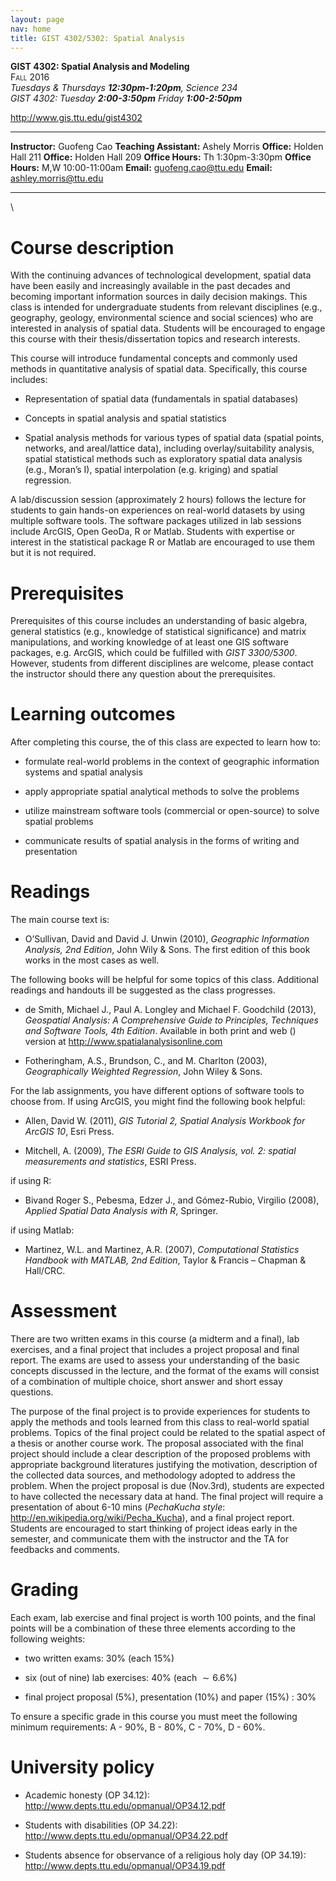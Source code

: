 ```yaml
---
layout: page
nav: home
title: GIST 4302/5302: Spatial Analysis 
---
```



<span>**GIST 4302: Spatial Analysis and Modeling**</span>\
<span style="font-variant:small-caps;">Fall 2016</span>\
 *Tuesdays & Thursdays **<span>12:30pm-1:20pm</span>**, Science 234*\
 *GIST 4302: Tuesday **2:00-3:50pm** *Friday* **1:00-2:50pm***

<http://www.gis.ttu.edu/gist4302>

  ------------------------------------ ---------------------------------------
  **Instructor:** Guofeng Cao          **Teaching Assistant:** Ashely Morris
  **Office:** Holden Hall 211          **Office:** Holden Hall 209
  **Office Hours:** Th 1:30pm-3:30pm   **Office Hours:** M,W 10:00-11:00am
  **Email:** guofeng.cao@ttu.edu       **Email:** ashley.morris@ttu.edu
  ------------------------------------ ---------------------------------------

\

Course description
==================

With the continuing advances of technological development, spatial data
have been easily and increasingly available in the past decades and
becoming important information sources in daily decision makings. This
class is intended for undergraduate students from relevant disciplines
(e.g., geography, geology, environmental science and social sciences)
who are interested in analysis of spatial data. Students will be
encouraged to engage this course with their thesis/dissertation topics
and research interests.

This course will introduce fundamental concepts and commonly used
methods in quantitative analysis of spatial data. Specifically, this
course includes:

-   Representation of spatial data (fundamentals in spatial databases)

-   Concepts in spatial analysis and spatial statistics

-   Spatial analysis methods for various types of spatial data (spatial
    points, networks, and areal/lattice data), including
    overlay/suitability analysis, spatial statistical methods such as
    exploratory spatial data analysis (e.g., Moran’s I), spatial
    interpolation (e.g. kriging) and spatial regression.

A lab/discussion session (approximately $2$ hours) follows the lecture
for students to gain hands-on experiences on real-world datasets by
using multiple software tools. The software packages utilized in lab
sessions include ArcGIS, Open GeoDa, R or Matlab. Students with
expertise or interest in the statistical package R or Matlab are
encouraged to use them but it is not required.

Prerequisites
=============

Prerequisites of this course includes an understanding of basic algebra,
general statistics (e.g., knowledge of statistical significance) and
matrix manipulations, and working knowledge of at least one GIS software
packages, e.g. ArcGIS, which could be fulfilled with <span>*GIST
3300/5300*</span>. However, students from different disciplines are
welcome, please contact the instructor should there any question about
the prerequisites.

Learning outcomes
=================

After completing this course, the of this class are expected to learn
how to:

-   formulate real-world problems in the context of geographic
    information systems and spatial analysis

-   apply appropriate spatial analytical methods to solve the problems

-   utilize mainstream software tools (commercial or open-source) to
    solve spatial problems

-   communicate results of spatial analysis in the forms of writing and
    presentation

Readings
========

The main course text is:

-   O’Sullivan, David and David J. Unwin (2010), *Geographic Information
    Analysis, 2nd Edition*, John Wily & Sons. The first edition of this
    book works in the most cases as well.

The following books will be helpful for some topics of this class.
Additional readings and handouts ill be suggested as the class
progresses.

-   de Smith, Michael J., Paul A. Longley and Michael F. Goodchild
    (2013), *Geospatial Analysis: A Comprehensive Guide to Principles,
    Techniques and Software Tools, 4th Edition*. Available in both print
    and web () version at <http://www.spatialanalysisonline.com>

-   Fotheringham, A.S., Brundson, C., and M. Charlton (2003),
    *Geographically Weighted Regression*, John Wiley & Sons.

For the lab assignments, you have different options of software tools to
choose from. If using ArcGIS, you might find the following book helpful:

-   Allen, David W. (2011), *GIS Tutorial 2, Spatial Analysis Workbook
    for ArcGIS 10*, Esri Press.

-   Mitchell, A. (2009), *The ESRI Guide to GIS Analysis, vol. 2:
    spatial measurements and statistics*, ESRI Press.

if using R:

-   Bivand Roger S., Pebesma, Edzer J., and Gómez-Rubio, Virgilio
    (2008), *Applied Spatial Data Analysis with R*, Springer.

if using Matlab:

-   Martinez, W.L. and Martinez, A.R. (2007), *Computational Statistics
    Handbook with MATLAB, 2nd Edition*, Taylor & Francis – Chapman
    & Hall/CRC.

Assessment
==========

There are two written exams in this course (a midterm and a final), lab
exercises, and a final project that includes a project proposal and
final report. The exams are used to assess your understanding of the
basic concepts discussed in the lecture, and the format of the exams
will consist of a combination of multiple choice, short answer and short
essay questions.

The purpose of the final project is to provide experiences for students
to apply the methods and tools learned from this class to real-world
spatial problems. Topics of the final project could be related to the
spatial aspect of a thesis or another course work. The proposal
associated with the final project should include a clear description of
the proposed problems with appropriate background literatures justifying
the motivation, description of the collected data sources, and
methodology adopted to address the problem. When the project proposal is
due (Nov.3rd), students are expected to have collected the necessary
data at hand. The final project will require a presentation of about
6-10 mins (*PechaKucha style*:
<http://en.wikipedia.org/wiki/Pecha_Kucha>), and a final project report.
Students are encouraged to start thinking of project ideas early in the
semester, and communicate them with the instructor and the TA for
feedbacks and comments.

Grading
=======

Each exam, lab exercise and final project is worth $100$ points, and the
final points will be a combination of these three elements according to
the following weights:

-   two written exams: 30% (each 15%)

-   six (out of nine) lab exercises: 40% (each $\sim 6.6\%$)

-   final project proposal (5%), presentation (10%) and paper (15%) :
    30%

To ensure a specific grade in this course you must meet the following
minimum requirements: A - 90%, B - 80%, C - 70%, D - 60%.

University policy
=================

-   Academic honesty (OP 34.12):
    <http://www.depts.ttu.edu/opmanual/OP34.12.pdf>

-   Students with disabilities (OP 34.22):
    <http://www.depts.ttu.edu/opmanual/OP34.22.pdf>

-   Students absence for observance of a religious holy day (OP 34.19):
    <http://www.depts.ttu.edu/opmanual/OP34.19.pdf>



